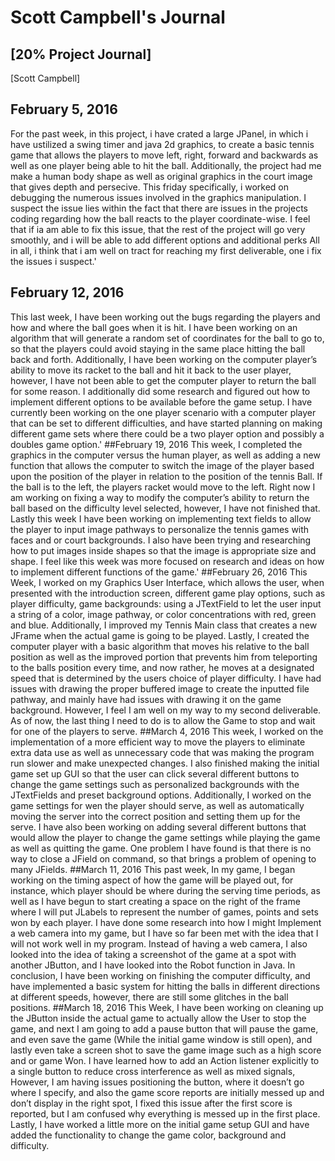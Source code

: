 # Scott Campbell's Journal
## [20% Project Journal]
[Scott Campbell]

## February 5, 2016
For the past week, in this project, i have crated a large JPanel, in which i have ustilized a swing timer and java 2d graphics, to create a basic tennis game that allows the players to move left, right, forward and backwards as well as one player being able to hit the ball. Additionally, the project had me make a human body shape as well as original graphics in the court image that gives depth and persecive. This friday specifically, i worked on debugging the numerous issues involved in the graphics manipulation. I suspect the issue lies within the fact that there are issues in the projects coding regarding how the ball reacts to the player coordinate-wise. I feel that if ia am able to fix this issue, that the rest of the project will go very smoothly, and i will be able to add different options and additional perks All in all, i think that i am well on tract for reaching my first deliverable, one i fix the issues i suspect.'
## February 12, 2016
This last week, I have been working out the bugs regarding the players and how and where the ball goes when it is hit. I have been working on an algorithm that will generate a random set of coordinates for the ball to go to, so that the players could avoid staying in the same place hitting the ball back and forth. Additionally, I have been working on the computer player’s ability to move its racket to the ball and hit it back to the user player, however, I have not been able to get the computer player to return the ball for some reason. I additionally did some research and figured out how to implement different options to be available before the game setup. I have currently been working on the one player scenario with a computer player that can be set to different difficulties, and have started planning on making different game sets where there could be a two player option and possibly a doubles game option.'
##February 19, 2016
This week, I completed the graphics in the computer versus the human player, as well as adding a new function that allows the computer to switch the image of the player based upon the position of the player in relation to the position of the tennis Ball. If the ball is to the left, the players racket would move to the left. Right now I am working on fixing a way to modify the computer’s ability to return the ball based on the difficulty level selected, however, I have not finished that. Lastly this week I have been working on implementing text fields to allow the player to input image pathways to personalize the tennis games with faces and or court backgrounds. I also have been trying and researching how to put images inside shapes so that the image is appropriate size and shape. I feel like this week was more focused on research and ideas on how to implement different functions of the game.'
##February 26, 2016
This Week, I worked on my Graphics User Interface, which allows the user, when presented with the introduction screen, different game play options, such as player difficulty, game backgrounds: using a JTextField to let the user input a string of a color, image pathway, or color concentrations with red, green and blue. Additionally, I improved my Tennis Main class that creates a new JFrame when the actual game is going to be played.  Lastly, I created the computer player with a basic algorithm that moves his relative to the ball position as well as the improved portion that prevents him from teleporting to the balls position every time, and now rather, he moves at a designated speed that is determined by the users choice of player difficulty. I have had issues with drawing the proper buffered image to create the inputted file pathway, and mainly have had issues with drawing it on the game background. However, I feel I am well on my way to my second deliverable. As of now, the last thing I need to do is to allow the Game to stop and wait for one of the players to serve.
##March 4, 2016
This week, I worked on the implementation of a more efficient way to move the players to eliminate extra data use as well as unnecessary code that was making the program run slower and make unexpected changes. I also finished making the initial game set up GUI so that the user can click several different buttons to change the game settings such as personalized backgrounds with the JTextFields and preset background options. Additionally, I worked on the game settings for wen the player should serve, as well as automatically moving the server into the correct position and setting them up for the serve. I have also been working on adding several different buttons that would allow the player to change the game settings while playing the game as well as quitting the game. One problem I have found is that there is no way to close a JField on command, so that brings a problem of opening to many JFields.
##March 11, 2016
This past week, In my game, I began working on the timing aspect of how the game will be played out, for instance, which player should be where during the serving time periods, as well as I have begun to start creating a space on the right of the frame where I will put JLabels to represent the number of games, points and sets won by each player. I have done some research into how I might Implement a web camera into my game, but I have so far been met with the idea that I will not work well in my program. Instead of having a web camera, I also looked into the idea of taking a screenshot of the game at a spot with another JButton, and I have looked into the Robot function in Java. In conclusion, I have been working on finishing the computer difficulty, and have implemented a basic system for hitting the balls in different directions at different speeds, however, there are still some glitches in the ball positions.
##March 18, 2016
This Week, I have been working on cleaning up the JButton inside the actual game to actually allow the User to stop the game, and next I am going to add a pause button that will pause the game, and even save the game (While the initial game window is still open), and lastly even take a screen shot to save the game image such as a high score and or game Won. I have learned how to add an Action listener explicitly to a single button to reduce cross interference as well as mixed signals, However, I am having issues positioning the button, where it doesn’t go where I specify, and also the game score reports are initially messed up and don’t display in the right spot, I fixed this issue after the first score is reported, but I am confused why everything is messed up in the first place. Lastly, I have worked a little more on the initial game setup GUI and have added the functionality to change the game color, background and difficulty.
